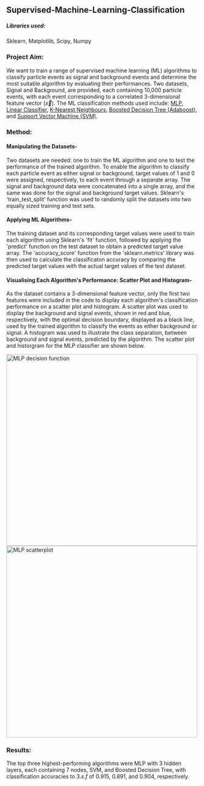 ## Supervised-Machine-Learning-Classification

##### Libraries used: 
Sklearn, Matplotlib, Scipy, Numpy


### Project Aim: 

We want to train a range of supervised machine learning (ML) algorithms to classify particle events as signal and background events and determine the most suitable algorithm by evaluating their performances. 
Two datasets, Signal and Background, are provided, each containing 10,000 particle events, with each event corresponding to a correlated 3-dimensional feature vector ($\vec{x}$). 
The ML classification methods used include: [MLP](https://github.com/Mayap2803/Supervised-Machine-Learning--Classification/blob/main/MLP%20classifier.ipynb), [Linear Classifier](https://github.com/Mayap2803/Supervised-Machine-Learning--Classification/blob/main/Linear_classifier.ipynb), [K-Nearest Neighbours](https://github.com/Mayap2803/Supervised-Machine-Learning--Classification/blob/main/K_Nearest_Neighbour_Classifier.ipynb), [Boosted Decision Tree (Adaboost)](https://github.com/Mayap2803/Supervised-Machine-Learning--Classification/blob/main/Boosted_decision_tree_classifier.ipynb), and [Support Vector Machine (SVM)](https://github.com/Mayap2803/Supervised-Machine-Learning--Classification/blob/main/Support_vector_machine_classifier.ipynb).



### Method:

#### Manipulating the Datasets-
Two datasets are needed: one to train the ML algorithm and one to test the performance of the trained algorithm. 
To enable the algorithm to classify each particle event as either signal or background, target values of 1 and 0 were assigned, respectively, to each event through a separate array. 
The signal and background data were concatenated into a single array, and the same was done for the signal and background target values. 
Sklearn's 'train_test_split' function was used to randomly split the datasets into two equally sized training and test sets. 


#### Applying ML Algorithms-
The training dataset and its corresponding target values were used to train each algorithm using Sklearn's 'fit' function, followed by applying the 'predict' function on the test dataset to obtain a predicted target value array. 
The 'accuracy_score' function from the 'sklearn.metrics' library was then used to calculate the classificaton accuracy by comparing the predicted target values with the actual target values of the test dataset.


#### Visualising Each Algorithm's Performance: Scatter Plot and Histogram-
As the dataset contains a 3-dimensional feature vector, only the first two features were included in the code to display each algorithm's classification performance on a scatter plot and histogram. 
A scatter plot was used to display the background and signal events, shown in red and blue, respectively, with the optimal decision boundary, displayed as a black line, used by the trained algorithm to classify the events as either background or signal.
A histogram was used to illustrate the class separation, between background and signal events, predicted by the algorithm. The scatter plot and historgram for the MLP classifier are shown below.

<img src="https://github.com/user-attachments/assets/f532cdf2-ba35-42c5-9c49-9eb59266953a" alt="MLP decision function" width="500" height="500">
<img src="https://github.com/user-attachments/assets/f532cdf2-ba35-42c5-9c49-9eb59266953a" alt="MLP scatterplot" width="500" height="500">





### Results:

The top three highest-performing algorithms were MLP with 3 hidden layers, each containing 7 nodes, SVM, and Boosted Decision Tree, with classification accuracies to $3.s.f$ of $0.915$, $0.891$, and $0.904$, respectively. 
